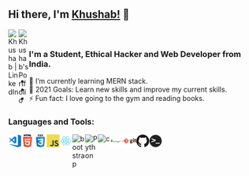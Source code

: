 ## Hi there, I'm [Khushab!](https://github.com/khushab) 👋

<a href="https://www.linkedin.com/in/khushab/">
  <img align="left" alt="Khushab | LinkedIn" width="21px" src="https://www.freeiconspng.com/thumbs/linkedin-logo-png/linkedin-linkedin-icon-flat-icon-linkedin-png-social-icon-png-11.png" />
</a>
<a href="https://portfolio-3f554.web.app/">
  <img align="left" alt="Khushab's Portfolio" width="21px" src="https://cdn4.iconfinder.com/data/icons/software-line/32/software-line-02-512.png" />
</a>
<br />

### I'm a Student, Ethical Hacker and Web Developer from India.

- 🌱 I’m currently learning MERN stack.
- 🥅 2021 Goals: Learn new skills and improve my current skills.
- ⚡ Fun fact: I love going to the gym and reading books.
  <br />

### Languages and Tools:

<img align="left" alt="Visual Studio Code" width="26px" src="https://raw.githubusercontent.com/github/explore/80688e429a7d4ef2fca1e82350fe8e3517d3494d/topics/visual-studio-code/visual-studio-code.png" />
<img align="left" alt="html5" width="26px" src="https://raw.githubusercontent.com/github/explore/80688e429a7d4ef2fca1e82350fe8e3517d3494d/topics/html/html.png" />
<img align="left" alt="CSS3" width="26px" src="https://raw.githubusercontent.com/github/explore/80688e429a7d4ef2fca1e82350fe8e3517d3494d/topics/css/css.png" />
<img align="left" alt="javascript" width="26px" src="https://raw.githubusercontent.com/github/explore/80688e429a7d4ef2fca1e82350fe8e3517d3494d/topics/javascript/javascript.png" />
<img align="left" alt="React" width="26px" src="https://raw.githubusercontent.com/github/explore/80688e429a7d4ef2fca1e82350fe8e3517d3494d/topics/react/react.png" />
<img align="left" alt="bootstrap" width="26px" src="https://cdn.iconscout.com/icon/free/png-256/bootstrap-7-1175254.png" />
<img align="left" alt="Python" width="26px" src="https://www.pngitem.com/pimgs/m/31-312064_programming-icon-png-python-logo-512-transparent-png.png" />
<img align="left" alt="c" width="26px" src="https://img.icons8.com/color/452/c-programming.png" />
<img align="left" alt="MongoDB" width="26px" src="https://raw.githubusercontent.com/github/explore/80688e429a7d4ef2fca1e82350fe8e3517d3494d/topics/mongodb/mongodb.png" />
<img align="left" alt="git" width="26px" src="https://raw.githubusercontent.com/github/explore/80688e429a7d4ef2fca1e82350fe8e3517d3494d/topics/git/git.png" />
<img align="left" alt="GitHub" width="26px" src="https://raw.githubusercontent.com/github/explore/78df643247d429f6cc873026c0622819ad797942/topics/github/github.png" />
<img align="left" alt="terminal" width="26px" src="https://raw.githubusercontent.com/github/explore/80688e429a7d4ef2fca1e82350fe8e3517d3494d/topics/terminal/terminal.png" />
<br />
<br />
